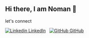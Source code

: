 ## Hi there, I am Noman 👋

let's connect

[![Linkedin](https://i.sstatic.net/gVE0j.png) LinkedIn](https://www.linkedin.com/in/nomancs/)
&nbsp;
[![GitHub](https://i.sstatic.net/tskMh.png) GitHub](https://github.com/)



<!--
**nomansadiq11/nomansadiq11** is a ✨ _special_ ✨ repository because its `README.md` (this file) appears on your GitHub profile.

Here are some ideas to get you started:

- 🔭 I’m currently working on ...
- 🌱 I’m currently learning ...
- 👯 I’m looking to collaborate on ...
- 🤔 I’m looking for help with ...
- 💬 Ask me about ...
- 📫 How to reach me: ...
- 😄 Pronouns: ...
- ⚡ Fun fact: ...
-->
